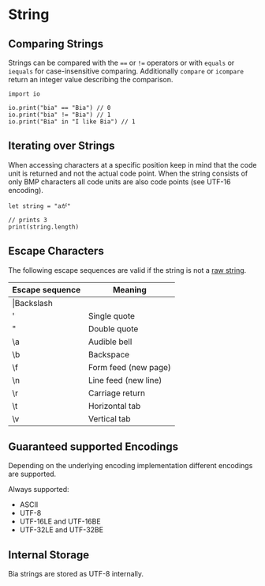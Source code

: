 # String

## Comparing Strings

Strings can be compared with the `==` or `!=` operators or with `equals` or `iequals` for case-insensitive comparing. Additionally `compare` or `icompare` return an integer value describing the comparison.

```bia
import io

io.print("bia" == "Bia") // 0
io.print("bia" != "Bia") // 1
io.print("Bia" in "I like Bia") // 1
```

## Iterating over Strings

When accessing characters at a specific position keep in mind that the code unit is returned and not the actual code point. When the string consists of only BMP characters all code units are also code points (see UTF-16 encoding).

```bia
let string = "aが"

// prints 3
print(string.length)
```

## Escape Characters

The following escape sequences are valid if the string is not a [raw string](#raw-strings).

| Escape sequence | Meaning                               |
| --------------- | ------------------------------------- |
| \\|Backslash    |                                       |
| \'              | Single quote                          |
| \"              | Double quote                          |
| \a              | Audible bell                          |
| \b              | Backspace                             |
| \f              | Form feed (new page)                  |
| \n              | Line feed (new line)                  |
| \r              | Carriage return                       |
| \t              | Horizontal tab                        |
| \v              | Vertical tab                          |

## Guaranteed supported Encodings

Depending on the underlying encoding implementation different encodings are supported.

Always supported:

- ASCII
- UTF-8
- UTF-16LE and UTF-16BE
- UTF-32LE and UTF-32BE

## Internal Storage

Bia strings are stored as UTF-8 internally.
